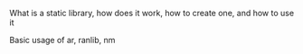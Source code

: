 
What is a static library, how does it work, how to create one, and how to use it

Basic usage of ar, ranlib, nm